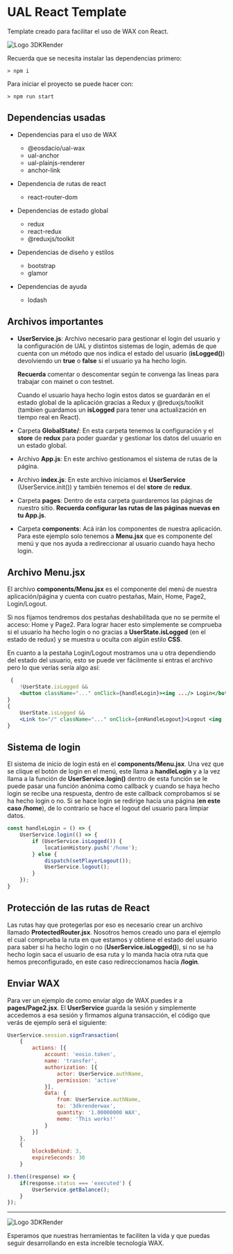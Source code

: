 # UAL React Template

Template creado para facilitar el uso de WAX con React.


![Logo 3DKRender](https://cdn.discordapp.com/attachments/813862875944845313/813866667150409769/3DK_LOGO_400x120.png)

Recuerda que se necesita instalar las dependencias primero: 
```
> npm i
```
Para iniciar el proyecto se puede hacer con: 
```
> npm run start
```

## Dependencias usadas
- Dependencias para el uso de WAX
    - @eosdacio/ual-wax
    - ual-anchor
    - ual-plainjs-renderer
    - anchor-link
- Dependencia de rutas de react
    - react-router-dom

- Dependencias de estado global
    - redux
    - react-redux
    - @reduxjs/toolkit

- Dependencias de diseño y estilos
    - bootstrap
    - glamor

- Dependencias de ayuda
    - lodash

## Archivos importantes

- **UserService.js**: Archivo necesario para gestionar el login del usuario y la configuración de UAL y distintos sistemas de login, además de que cuenta con un método que nos indica el estado del usuario (**isLogged()**) devolviendo un **true** o **false** si el usuario ya ha hecho login.

    **Recuerda** comentar o descomentar según te convenga las lineas para trabajar con mainet o con testnet.

    Cuando el usuario haya hecho login estos datos se guardarán en el estado global de la aplicación gracias a Redux y @reduxjs/toolkit (tambien guardamos un **isLogged** para tener una actualización en tiempo real en React).

- Carpeta **GlobalState/**: En esta carpeta tenemos la configuración y el **store** de **redux** para poder guardar y gestionar los datos del usuario en un estado global.

- Archivo **App.js**: En este archivo gestionamos el sistema de rutas de la página.

-  Archivo **index.js**: En este archivo iniciamos el **UserService** (UserService.init()) y también tenemos el <Provider> del **store** de **redux**.

- Carpeta **pages**: Dentro de esta carpeta guardaremos las páginas de nuestro sitio. **Recuerda configurar las rutas de las páginas nuevas en tu App.js**.

- Carpeta **components**: Acá irán los componentes de nuestra aplicación. Para este ejemplo solo tenemos a **Menu.jsx** que es componente del menú y que nos ayuda a redireccionar al usuario cuando haya hecho login.

## Archivo Menu.jsx
El archivo **components/Menu.jsx** es el componente del menú de nuestra aplicación/página y cuenta con cuatro pestañas, Main, Home, Page2, Login/Logout.

Si nos fijamos tendremos dos pestañas deshabilitada que no se permite el acceso: Home y Page2. Para lograr hacer esto simplemente se comprueba si el usuario ha hecho login o no gracias a **UserState.isLogged** (en el estado de redux) y se muestra u oculta con algún estilo **CSS**.

En cuanto a la pestaña Login/Logout mostramos una u otra dependiendo del estado del usuario, esto se puede ver fácilmente si entras el archivo pero lo que verías sería algo así: 
```jsx
 {
    !UserState.isLogged &&
    <button className="..." onClick={handleLogin}><img .../> Login</button>
}
{
    UserState.isLogged &&
    <Link to="/" className="..." onClick={onHandleLogout}>Logout <img .../></Link>
}
```
## Sistema de login

El sistema de inicio de login está en el **components/Menu.jsx**. Una vez que se clique el botón de login en el menú, este llama a **handleLogin** y a la vez llama a la función de **UserService.login()** dentro de esta función se le puede pasar una función anónima como callback y cuando se haya hecho login se recibe una respuesta, dentro de este callback comprobamos si se ha hecho login o no.
Si se hace login se redirige hacía una página (**en este caso /home**), de lo contrario se hace el logout del usuario para limpiar datos.

```jsx
const handleLogin = () => {
    UserService.login(() => {
        if (UserService.isLogged()) {
            locationHistory.push('/home');
        } else {
            dispatch(setPlayerLogout());
            UserService.logout();
        }
    });
}
```

## Protección de las rutas de React

Las rutas hay que protegerlas por eso es necesario crear un archivo llamado **ProtectedRouter.jsx**. Nosotros hemos creado uno para el ejemplo el cual comprueba la ruta en que estamos y obtiene el estado del usuario para saber si ha hecho login o no (**UserService.isLogged()**), si no se ha hecho login saca el usuario de esa ruta y lo manda hacía otra ruta que hemos preconfigurado, en este caso redireccionamos hacía **/login**.

## Enviar WAX

Para ver un ejemplo de como envíar algo de WAX puedes ir a **pages/Page2.jsx**. El **UserService** guarda la sesión y simplemente accedemos a esa sesión y firmamos alguna transacción, el código que verás de ejemplo será el siguiente: 

```js
UserService.session.signTransaction(
    {
        actions: [{
            account: 'eosio.token',
            name: 'transfer',
            authorization: [{
                actor: UserService.authName,
                permission: 'active'
            }],
            data: {
                from: UserService.authName,
                to: '3dkrenderwax',
                quantity: '1.00000000 WAX',
                memo: 'This works!'
            }
        }]
    },
    {
        blocksBehind: 3,
        expireSeconds: 30
    }

).then((response) => {
    if(response.status === 'executed') {
        UserService.getBalance();
    }
});
```
---
![Logo 3DKRender](https://cdn.discordapp.com/attachments/813862875944845313/813866667150409769/3DK_LOGO_400x120.png)

Esperamos que nuestras herramientas te faciliten la vida y que puedas seguir desarrollando en esta increíble tecnología WAX.